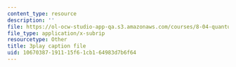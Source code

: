 ```yaml
---
content_type: resource
description: ''
file: https://ol-ocw-studio-app-qa.s3.amazonaws.com/courses/8-04-quantum-physics-i-spring-2016/10670387191115f61cb164983d7b6f64_Lt2Y6fLJ09Q.srt
file_type: application/x-subrip
resourcetype: Other
title: 3play caption file
uid: 10670387-1911-15f6-1cb1-64983d7b6f64
---
```

